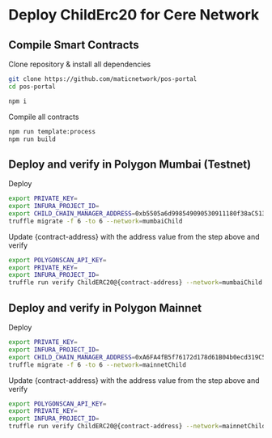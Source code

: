 # Deploy ChildErc20 for Cere Network

## Compile Smart Contracts
Clone repository & install all dependencies
```bash
git clone https://github.com/maticnetwork/pos-portal
cd pos-portal

npm i
```
Compile all contracts

```bash
npm run template:process
npm run build
``` 

## Deploy and verify in Polygon Mumbai (Testnet)
Deploy
```bash
export PRIVATE_KEY=
export INFURA_PROJECT_ID=
export CHILD_CHAIN_MANAGER_ADDRESS=0xb5505a6d998549090530911180f38aC5130101c6
truffle migrate -f 6 -to 6 --network=mumbaiChild
```
Update {contract-address} with the address value from the step above and verify
```bash
export POLYGONSCAN_API_KEY=
export PRIVATE_KEY=
export INFURA_PROJECT_ID=
truffle run verify ChildERC20@{contract-address} --network=mumbaiChild
```

## Deploy and verify in Polygon Mainnet
Deploy
```bash
export PRIVATE_KEY=
export INFURA_PROJECT_ID=
export CHILD_CHAIN_MANAGER_ADDRESS=0xA6FA4fB5f76172d178d61B04b0ecd319C5d1C0aa
truffle migrate -f 6 -to 6 --network=mainnetChild
```
Update {contract-address} with the address value from the step above and verify
```bash
export POLYGONSCAN_API_KEY=
export PRIVATE_KEY=
export INFURA_PROJECT_ID=
truffle run verify ChildERC20@{contract-address} --network=mainnetChild
```


